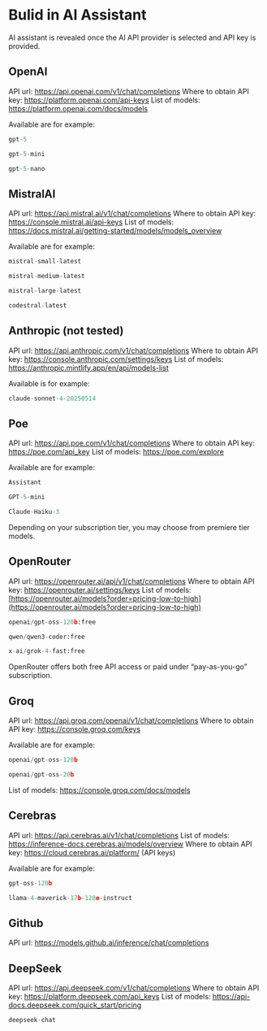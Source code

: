 # Bulid in AI Assistant

AI assistant is revealed once the AI API provider is selected and API key is provided.

## OpenAI

API url: https://api.openai.com/v1/chat/completions
Where to obtain API key: https://platform.openai.com/api-keys
List of models: https://platform.openai.com/docs/models

Available are for example:

```python
gpt-5
```
```python
gpt-5-mini
```
```python
gpt-5-nano
```

## MistralAI

API url: https://api.mistral.ai/v1/chat/completions
Where to obtain API key: https://console.mistral.ai/api-keys
List of models: https://docs.mistral.ai/getting-started/models/models_overview

Available are for example:

```python
mistral-small-latest
```
```python
mistral-medium-latest
```
```python
mistral-large-latest
```
```python
codestral-latest
```

## Anthropic (not tested)

API url: https://api.anthropic.com/v1/chat/completions
Where to obtain API key: https://console.anthropic.com/settings/keys
List of models: https://anthropic.mintlify.app/en/api/models-list

Available is for example:
```python
claude-sonnet-4-20250514
```



## Poe

API url: https://api.poe.com/v1/chat/completions
Where to obtain API key: https://poe.com/api_key
List of models: https://poe.com/explore

Available are for example:

```python
Assistant
```
```python
GPT-5-mini
```
```python
Claude-Haiku-3
```

Depending on your subscription tier, you may choose from premiere tier models.

## OpenRouter

API url: https://openrouter.ai/api/v1/chat/completions
Where to obtain API key: https://openrouter.ai/settings/keys
List of models: [https://openrouter.ai/models?order=pricing-low-to-high](https://openrouter.ai/models?order=pricing-low-to-high) 

```python
openai/gpt-oss-120b:free
```
```python
qwen/qwen3-coder:free
```
```python
x-ai/grok-4-fast:free
```

OpenRouter offers both free API access or paid under “pay-as-you-go” subscription.

## Groq

API url:  https://api.groq.com/openai/v1/chat/completions
Where to obtain API key: https://console.groq.com/keys

Available are for example:
```python
openai/gpt-oss-120b
```
```python
openai/gpt-oss-20b
```

List of models: https://console.groq.com/docs/models


## Cerebras

API url: https://api.cerebras.ai/v1/chat/completions
List of models: https://inference-docs.cerebras.ai/models/overview
Where to obtain API key: https://cloud.cerebras.ai/platform/ (API keys)

Available are for example:

```python
gpt-oss-120b
```
```python
llama-4-maverick-17b-128e-instruct
```



## Github

API url: https://models.github.ai/inference/chat/completions

## DeepSeek

API url: https://api.deepseek.com/v1/chat/completions
Where to obtain API key: https://platform.deepseek.com/api_keys
List of models: https://api-docs.deepseek.com/quick_start/pricing

```python
deepseek-chat
```